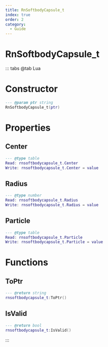 ```yaml
---
title: RnSoftbodyCapsule_t
index: true
order: 2
category:
  - Guide
---
```


# RnSoftbodyCapsule_t

::: tabs
@tab Lua
# Constructor
```lua
--- @param ptr string
RnSoftbodyCapsule_t(ptr)
```
# Properties
## Center 
```lua
--- @type table
Read: rnsoftbodycapsule_t.Center
Write: rnsoftbodycapsule_t.Center = value
```
## Radius 
```lua
--- @type number
Read: rnsoftbodycapsule_t.Radius
Write: rnsoftbodycapsule_t.Radius = value
```
## Particle 
```lua
--- @type table
Read: rnsoftbodycapsule_t.Particle
Write: rnsoftbodycapsule_t.Particle = value
```
# Functions
## ToPtr
```lua
--- @return string
rnsoftbodycapsule_t:ToPtr()
```
## IsValid
```lua
--- @return bool
rnsoftbodycapsule_t:IsValid()
```

:::